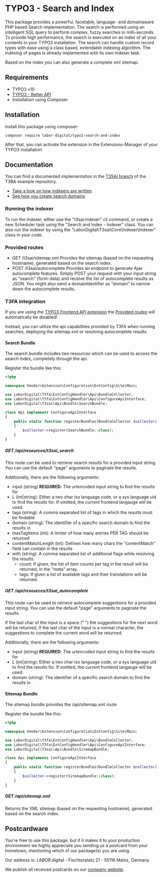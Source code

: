 # TYPO3 - Search and Index

This package provides a powerful, facetable, language- and domainaware PHP based Search implementation. The search is performed using an intelligent SQL query
to perform complex, fuzzy searches in milli-seconds. To provide high performance, the search is executed on an index of all your contents in your TYPO3
installation. The search can handle custom record types with ease using a class based, extendable indexing algorithm. The indexing of pages is already
implemented with its own indexer task.

Based on the index you can also generate a complete xml sitemap.

## Requirements

- TYPO3 v10
- [TYPO3 - Better API](https://github.com/labor-digital/typo3-better-api)
- Installation using Composer

## Installation

Install this package using composer:

```
composer require labor-digital/typo3-search-and-index
```

After that, you can activate the extension in the Extensions-Manager of your TYPO3 installation

## Documentation

You can find a documented implementation in the [T3SAI branch](https://github.com/labor-digital/typo3-better-api-example/tree/feat-search-and-index) of the T3BA
example repository.

- [Take a look on how indexers are written](https://github.com/labor-digital/typo3-better-api-example/tree/feat-search-and-index/Classes/Search)
- [See how you create search domains](https://github.com/labor-digital/typo3-better-api-example/blob/feat-search-and-index/Configuration/ExtConfig/Site/Main/SearchAndIndex.php)

### Running the indexer

To run the indexer, either use the "t3sai:indexer" cli command, or create a new Scheduler task using the "Search and Index - Indexer" class. You can also run
the indexer by using the "LaborDigital\T3sai\Core\Indexer\Indexer" class in your code.

### Provided routes

- GET /t3sai/sitemap.xml Provides the sitemap (based on the requesting hostname), generated based on the search index.
- POST /t3sai/autocomplete Provides an endpoint to generate Ajax autocomplete features. Simply POST your request with your input string as "search" (form-data)
  and receive the list of autocomplete results as JSON. You might also send a domainIdentifier as "domain" to narrow down the autocomplete results.

### T3FA integration

If you are using the [TYPO3 Frontend API extension](https://github.com/labor-digital/typo3-frontend-api)
the [Provided routes](#provided-routes) will automatically be disabled!

Instead, you can utilize the api capabilities provided by T3FA when running searches, deploying the sitemap.xml or resolving autocomplete results.

#### Search Bundle

The search bundle includes two resources which can be used to access the search index, completely through the api.

Register the bundle like this:

```php
<?php

namespace Vendor\Extension\Configuration\ExtConfig\Site\Main;

use LaborDigital\T3fa\ExtConfigHandler\Api\BundleCollector;
use LaborDigital\T3fa\ExtConfigHandler\Api\ConfigureApiInterface;
use LaborDigital\T3sai\Api\Bundle\SearchBundle;

class Api implements ConfigureApiInterface
{
    public static function registerBundles(BundleCollector $collector): void
    {
        $collector->register(SearchBundle::class);
    }
}
```

##### GET /api/resources/t3sai_search

This route can be used to retrieve search results for a provided input string. You can use the default "page" arguments to paginate the results.

Additionally, there are the following arguments:

- input (string) **REQUIRED**: The urlencoded input string to find the results for
- L (int|string): Either a two char iso language code, or a sys language uid to find the results for. If omitted, the current frontend langauge will be used.
- tags (string): A comma separated list of tags in which the results must be findable
- domain (string): The identifier of a specific search domain to find the results in
- maxTagItems (int): A limiter of how many entries PER TAG should be returned
- contentMatchLength (int): Defines how many chars the "contentMatch" field can contain in the results
- with (string): A comma separated list of additional flags while resolving the results.
    - count: If given, the list of item counts per tag in the result will be returned, in the "meta" array.
    - tags: If given a list of available tags and their translations will be returned.

##### GET /api/resources/t3sai_autocomplete

This route can be used to retrieve autocomplete suggestions for a provided input string. You can use the default "page" arguments to paginate the results.

If the last char of the input is a space (" ") the suggestions for the next word will be returned, If the last char of the input is a normal character, the
suggestions to complete the current word will be returned.

Additionally, there are the following arguments:

- input (string) **REQUIRED**: The urlencoded input string to find the results for
- L (int|string): Either a two char iso language code, or a sys language uid to find the results for. If omitted, the current frontend langauge will be used.
- domain (string): The identifier of a specific search domain to find the results in

#### Sitemap Bundle

The sitemap bundle provides the /api/sitemap.xml route

Register the bundle like this:

```php
<?php

namespace Vendor\Extension\Configuration\ExtConfig\Site\Main;

use LaborDigital\T3fa\ExtConfigHandler\Api\BundleCollector;
use LaborDigital\T3fa\ExtConfigHandler\Api\ConfigureApiInterface;
use LaborDigital\T3sai\Api\Bundle\SitemapBundle;

class Api implements ConfigureApiInterface
{
    public static function registerBundles(BundleCollector $collector): void
    {
        $collector->register(SitemapBundle::class);
    }
}
```

##### GET /api/sitemap.xml

Returns the XML sitemap (based on the requesting hostname), generated based on the search index.

## Postcardware

You're free to use this package, but if it makes it to your production environment we highly appreciate you sending us a postcard from your hometown, mentioning
which of our package(s) you are using.

Our address is: LABOR.digital - Fischtorplatz 21 - 55116 Mainz, Germany

We publish all received postcards on our [company website](https://labor.digital). 
